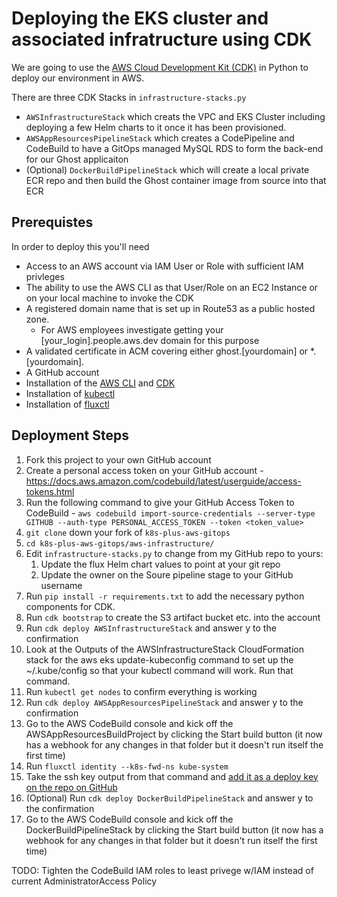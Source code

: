 # Deploying the EKS cluster and associated infratructure using CDK

We are going to use the [AWS Cloud Development Kit (CDK)](https://docs.aws.amazon.com/cdk/index.html) in Python to deploy our environment in AWS.

There are three CDK Stacks in `infrastructure-stacks.py`

- `AWSInfrastructureStack` which creats the VPC and EKS Cluster including deploying a few Helm charts to it once it has been provisioned.
- `AWSAppResourcesPipelineStack` which creates a CodePipeline and CodeBuild to have a GitOps managed MySQL RDS to form the back-end for our Ghost applicaiton
- (Optional) `DockerBuildPipelineStack` which will create a local private ECR repo and then build the Ghost container image from source into that ECR

## Prerequistes
In order to deploy this you'll need
- Access to an AWS account via IAM User or Role with sufficient IAM privleges
- The ability to use the AWS CLI as that User/Role on an EC2 Instance or on your local machine to invoke the CDK
- A registered domain name that is set up in Route53 as a public hosted zone.
    - For AWS employees investigate getting your [your_login].people.aws.dev domain for this purpose
- A validated certificate in ACM covering either ghost.[yourdomain] or *.[yourdomain].
- A GitHub account
- Installation of the [AWS CLI](https://docs.aws.amazon.com/cli/latest/userguide/install-cliv2.html) and [CDK](https://docs.aws.amazon.com/cdk/latest/guide/getting_started.html#getting_started_install)
- Installation of [kubectl](https://docs.aws.amazon.com/eks/latest/userguide/install-kubectl.html)
- Installation of [fluxctl](https://docs.fluxcd.io/en/1.21.1/references/fluxctl/)

## Deployment Steps

1. Fork this project to your own GitHub account
1. Create a personal access token on your GitHub account - https://docs.aws.amazon.com/codebuild/latest/userguide/access-tokens.html
1. Run the following command to give your GitHub Access Token to CodeBuild - `aws codebuild import-source-credentials --server-type GITHUB --auth-type PERSONAL_ACCESS_TOKEN --token <token_value>`
1. `git clone` down your fork of `k8s-plus-aws-gitops`
1. `cd k8s-plus-aws-gitops/aws-infrastructure/`
1. Edit `infrastructure-stacks.py` to change from my GitHub repo to yours:
    1. Update the flux Helm chart values to point at your git repo
    1. Update the owner on the Soure pipeline stage to your GitHub username
1. Run `pip install -r requirements.txt` to add the necessary python components for CDK.
1. Run `cdk bootstrap` to create the S3 artifact bucket etc. into the account
1. Run `cdk deploy AWSInfrastructureStack` and answer y to the confirmation
1. Look at the Outputs of the AWSInfrastructureStack CloudFormation stack for the aws eks update-kubeconfig command to set up the ~/.kube/config so that your kubectl command will work. Run that command.
1. Run `kubectl get nodes` to confirm everything is working
1. Run `cdk deploy AWSAppResourcesPipelineStack` and answer y to the confirmation
1. Go to the AWS CodeBuild console and kick off the AWSAppResourcesBuildProject by clicking the Start build button (it now has a webhook for any changes in that folder but it doesn't run itself the first time)
1. Run `fluxctl identity --k8s-fwd-ns kube-system`
1. Take the ssh key output from that command and [add it as a deploy key on the repo on GitHub](https://docs.fluxcd.io/en/1.21.1/tutorials/get-started/#giving-write-access)
1. (Optional) Run `cdk deploy DockerBuildPipelineStack` and answer y to the confirmation
1. Go to the AWS CodeBuild console and kick off the DockerBuildPipelineStack by clicking the Start build button (it now has a webhook for any changes in that folder but it doesn't run itself the first time)

TODO: Tighten the CodeBuild IAM roles to least privege w/IAM instead of current AdministratorAccess Policy
